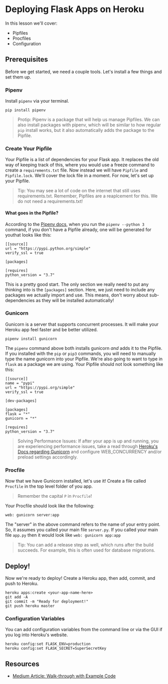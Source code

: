 # Deploying Flask Apps on Heroku

In this lesson we'll cover:

* Pipfiles
* Procfiles
* Configuration

## Prerequisites

Before we get started, we need a couple tools. Let's install a few things and set them up.

### Pipenv

Install `pipenv` via your terminal. 

```
pip install pipenv
```

> Protip: Pipenv is a package that will help us manage Pipfiles. We can also install packages with pipenv, which will be similar to how regular `pip` install works, but it also automatically adds the package to the Pipfile.

### Create Your Pipfile

Your Pipfile is a list of dependencies for your Flask app. It replaces the old way of keeping track of this, where you would use a freeze command to create a `requirements.txt` file. Now instead we will have `Pipfile` and `Pipfile.lock`. We'll cover the lock file in a moment. For now, let's set up your Pipfile.

> Tip: You may see a lot of code on the internet that still uses requirements.txt. Remember, Pipfiles are a reaplcement for this. We do not need a requirements.txt!

#### What goes in the Pipfile?

According to the [Pipenv docs](https://docs.pipenv.org/basics/), when you run the `pipenv --python 3` command, if you don't have a Pipfile already, one will be generated for youthat looks like this:

```
[[source]]
url = "https://pypi.python.org/simple"
verify_ssl = true

[packages]

[requires]
python_version = "3.7"
```

This is a pretty good start. The only section we really need to put any thinking into is the `[packages]` section. Here, we just need to include any packages we actually import and use. This means, don't worry about sub-dependencies as they will be installed automatically!

### Gunicorn

Gunicorn is a server that supports concurrent processes. It will make your Heroku app feel faster and be better utilized.

```
pipenv install gunicorn
```

The `pipenv` command above both installs gunicorn *and* adds it to the Pipfile. If you installed with the `pip` or `pip3` commands, you will need to manually type the name gunicorn into your Pipfile. We're also going to want to type in `flask` as a package we are using. Your Pipfile should not look something like this:

```
[[source]]
name = "pypi"
url = "https://pypi.org/simple"
verify_ssl = true

[dev-packages]

[packages]
flask = "*"
gunicorn = "*"

[requires]
python_version = "3.7"
```

> Solving Performance Issues: If after your app is up and running, you are experiencing performance issues, take a read through [Heroku's Docs regarding Gunicorn](https://devcenter.heroku.com/articles/python-gunicorn) and configure WEB_CONCURRENCY and/or preload settings accordingly.

### Procfile

Now that we have Gunicorn installed, let's use it! Create a file called `Procfile` in the top level folder of you app.

> Remember the capital `P` in `Procfile`!

Your Procfile should look like the following:

```
web: gunicorn server:app
```

The "server" in the above command refers to the name of your entry point. So, it assumes you called your main file `server.py`. If you called your main file `app.py` then it would look like `web: gunicorn app:app`

> Tip: You can add a release step as well, which runs after the build succeeds. For example, this is often used for database migrations.

## Deploy!

Now we're ready to deploy! Create a Heroku app, then add, commit, and push to Heroku.

```
heroku apps:create <your-app-name-here>
git add -A
git commit -m "Ready for deployment!"
git push heroku master
```

### Configuration Variables

You can add configuration variables from the command line or via the GUI if you log into Heroku's website.

```
heroku config:set FLASK_ENV=production
heroku config:set FLASK_SECRET=SuperSecretKey
```

## Resources

* [Medium Article: Walk-through with Example Code](https://medium.com/the-andela-way/deploying-a-python-flask-app-to-heroku-41250bda27d0)
